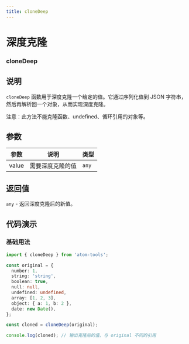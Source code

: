 ```yaml
---
title: cloneDeep
---
```


# 深度克隆

### cloneDeep

## 说明
`cloneDeep` 函数用于深度克隆一个给定的值。它通过序列化值到 JSON 字符串，然后再解析回一个对象，从而实现深度克隆。

注意：此方法不能克隆函数、undefined、循环引用的对象等。

## 参数

| 参数  | 说明             | 类型  |
| ----- | ---------------- | ----- |
| value | 需要深度克隆的值 | `any` |

## 返回值

`any` - 返回深度克隆后的新值。

## 代码演示

### 基础用法

```ts
import { cloneDeep } from 'atom-tools';

const original = {
  number: 1,
  string: 'string',
  boolean: true,
  null: null,
  undefined: undefined,
  array: [1, 2, 3],
  object: { a: 1, b: 2 },
  date: new Date(),
};

const cloned = cloneDeep(original);

console.log(cloned); // 输出克隆后的值，与 original 不同的引用
```
